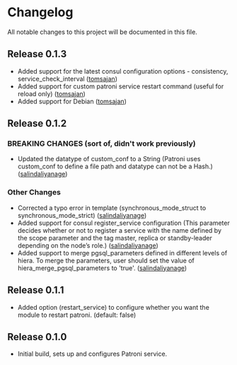 # Changelog

All notable changes to this project will be documented in this file.

## Release 0.1.3

* Added support for the latest consul configuration options - consistency, service_check_interval ([tomsajan](https://github.com/tomsajan))
* Added support for custom patroni service restart command (useful for reload only) ([tomsajan](https://github.com/tomsajan))
* Added support for Debian ([tomsajan](https://github.com/tomsajan))

## Release 0.1.2

### BREAKING CHANGES (sort of, didn't work previously)

* Updated the datatype of custom_conf to a String (Patroni uses custom_conf to define a file path and datatype can not be a Hash.) ([salindaliyanage](https://github.com/salindaliyanage))

### Other Changes

* Corrected a typo error in template (synchronous_mode_struct to synchronous_mode_strict) ([salindaliyanage](https://github.com/salindaliyanage))
* Added support for consul register_service configuration (This parameter decides whether or not to register a service with the name defined by the scope parameter and the tag master, replica or standby-leader depending on the node’s role.) ([salindaliyanage](https://github.com/salindaliyanage))
* Added support to merge pgsql_parameters defined in different levels of hiera. To merge the parameters, user should set the value of hiera_merge_pgsql_parameters to 'true'. ([salindaliyanage](https://github.com/salindaliyanage))

## Release 0.1.1

* Added option (restart_service) to configure whether you want the module to restart patroni. (default: false)

## Release 0.1.0

* Initial build, sets up and configures Patroni service.